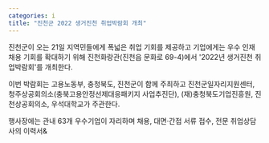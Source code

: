 ```yaml
---
categories: i
title: "진천군 2022 생거진천 취업박람회 개최"
---
```







진천군이 오는 21일 지역민들에게 폭넓은 취업 기회를 제공하고 기업에게는 우수 인재 채용 기회를 확대하기 위해 진천화랑관(진천읍 문화로 69-4)에서 &#39;2022년 생거진천 취업박람회&#39;를 개최한다.

이번 박람회는 고용노동부, 충청북도, 진천군이 함께 주최하고 진천군일자리지원센터, 청주상공회의소(충북고용안정선제대응패키지 사업추진단), (재)충청북도기업진흥원, 진천상공회의소, 우석대학교가 주관한다.

행사장에는 관내 63개 우수기업이 자리하며 채용, 대면&middot;간접 서류 접수, 전문 취업상담사의 이력서&